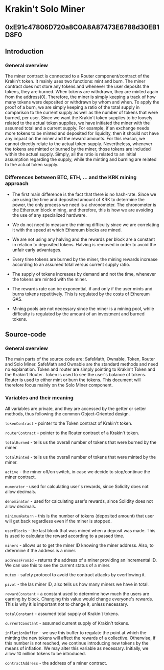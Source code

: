 # Krakin't Solo Miner
## 0xE91c47806D720a8C0A8A87473E6788d30EB1D8F0

## Introduction
### General overview
The miner contract is connected to a Router component/contract of the Krakin't token. It mainly uses two functions: mint and burn. The miner contract does not store any tokens and whenever the user deposits the tokens, they are burned. When tokens are withdrawn, they are minted again from the address(0). Therefore, the miner is simply keeping a track of how many tokens were deposited or withdrawn by whom and when. To apply the proof of a burn, we are simply keeping a ratio of the total supply in comparison to the current supply as well as the number of tokens that were burned, per user. Since we want the Krakin't token supplies to be loosely related to the actual token supplies, we have initiated the miner with the assumed total and a current supply. For example, if an exchange needs more tokens to be minted and deposited for liquidity, then it should not have any impact on the miner and the reward amounts. For this reason, we cannot directly relate to the actual token supply. Nevertheless, whenever the tokens are minted or burned by the miner, those tokens are included within the actual supply. Simply, all the ratio is related to an initial assumption regarding the supply, while the minting and burning are related to the actual token supply.

### Differences between BTC, ETH, ... and the KRK mining approach
- The first main difference is the fact that there is no hash-rate. Since we are using the time and deposited amount of KRK to determine the power, the only process we need is a chronometer. The chronometer is the Ethereum block mining, and therefore, this is how we are avoiding the use of any specialized hardware.

- We do not need to measure the mining difficulty since we are correlating it with the speed at which Ethereum blocks are mined.

- We are not using any halving and the rewards per block are a constant in relation to deposited tokens. Halving is removed in order to avoid the unfair early advantages.

- Every time tokens are burned by the miner, the mining rewards increase according to an assumed total versus current supply ratio.

- The supply of tokens increases by demand and not the time, whenever the tokens are minted with the miner.

- The rewards rate can be exponential, if and only if the user mints and burns tokens repetitively. This is regulated by the costs of Ethereum GAS.

- Mining pools are not necessary since the miner is a mining pool, while difficulty is regulated by the amount of an investment and burned tokens.

## Source-code
### General overview
The main parts of the source code are: SafeMath, Ownable, Token, Router and Solo Miner.  SafeMath and Ownable are the standard methods and need no explanation. Token and router are simply pointing to Krakin't Token and the Krakin't Router. Token is used to see the user's balance of tokens. Router is used to either mint or burn the tokens. This document will therefore focus mainly on the Solo Miner component.

### Variables and their meaning
All variables are private, and they are accessed by the getter or setter methods, thus following the common Object-Oriented design.

`tokenContract` - pointer to the Token contract of Krakin't token.

`routerContract` - pointer to the Router contract of a Krakin't token.

`totalBurned` - tells us the overall number of tokens that were burned by the miner.

`totalMinted` - tells us the overall number of tokens that were minted by the miner.

`active` - the miner off/on switch, in case we decide to stop/continue the miner contract.

`numerator` - used for calculating user's rewards, since Solidity does not allow decimals.

`denominator` - used for calculating user's rewards, since Solidity does not allow decimals.

`minimumReturn` - this is the number of tokens (deposited amount) that user will get back regardless even if the miner is stopped.

`userBlocks` - the last block that was mined when a deposit was made. This is used to calculate the reward according to a passed time.

`miners` - allows us to get the miner ID knowing the miner address. Also, to determine if the address is a miner.

`addressFromId` - returns the address of a miner providing an incremental ID. We can use this to see the current status of a miner.

`mutex` - safety protocol to avoid the contract attacks by overflowing it.

`pivot` - the las miner ID, also tells us how many miners we have in total.

`rewardConstant` - a constant used to determine how much the users are earning by block. Changing this value would change everyone's rewards. This is why it is important not to change it, unless necessary.

`totalConstant` - assumed total supply of Krakin't tokens.

`currentConstant` - assumed current supply of Krakin't tokens.

`inflationBuffer` - we use this buffer to regulate the point at which the minting the new tokens will affect the rewards of a collective. Otherwise, if this number is not reached, we continue introducing new tokens by the means of inflation. We may alter this variable as necessary. Initially, we allow 10 million tokens to be introduced.

`contractAddress` - the address of a miner contract.


